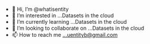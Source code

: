 - 👋 Hi, I’m @whatisentity
- 👀 I’m interested in ...Datasets in the cloud
- 🌱 I’m currently learning ...Datasets in the cloud
- 💞️ I’m looking to collaborate on ...Datasets in the cloud
- 📫 How to reach me ...uentityb@gmail.com

<!---
whatandentiy/whatandentiy is a ✨ special ✨ repository because its `README.md` (this file) appears on your GitHub profile.
You can click the Preview link to take a look at your changes.
--->
